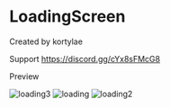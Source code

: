 # LoadingScreen
Created by kortylae

Support https://discord.gg/cYx8sFMcG8

Preview

![loading3](https://user-images.githubusercontent.com/101242127/193846729-576ed644-fbda-4fab-a3a5-2d412b8d114a.png)
![loading](https://user-images.githubusercontent.com/101242127/193846737-ac67fc49-417e-4388-801a-1cc41b19be8b.png)
![loading2](https://user-images.githubusercontent.com/101242127/193846740-ef37e881-413b-4707-8bbc-243cd9d8b89c.png)

